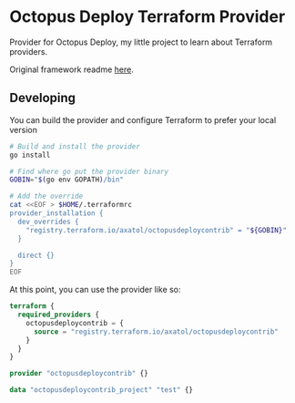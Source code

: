 # Octopus Deploy Terraform Provider

Provider for Octopus Deploy, my little project to learn about Terraform providers.

Original framework readme [here](./framework-readme.md).

## Developing

You can build the provider and configure Terraform to prefer your local version

```bash
# Build and install the provider
go install

# Find where go put the provider binary
GOBIN="$(go env GOPATH)/bin"

# Add the override
cat <<EOF > $HOME/.terraformrc
provider_installation {
  dev_overrides {
    "registry.terraform.io/axatol/octopusdeploycontrib" = "${GOBIN}"
  }

  direct {}
}
EOF
```

At this point, you can use the provider like so:

```terraform
terraform {
  required_providers {
    octopusdeploycontrib = {
      source = "registry.terraform.io/axatol/octopusdeploycontrib"
    }
  }
}

provider "octopusdeploycontrib" {}

data "octopusdeploycontrib_project" "test" {}
```
